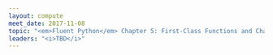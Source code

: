 ```yaml
---
layout: compute
meet_date: 2017-11-08
topic: "<em>Fluent Python</em> Chapter 5: First-Class Functions and Chapter 6: Design Patterns with First-Class Functions"
leaders: "<i>TBD</i>"
---
```


